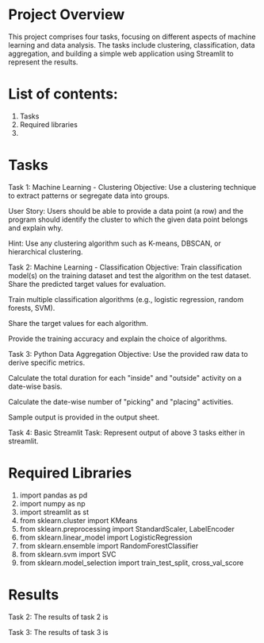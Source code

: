 # Project Overview
This project comprises four tasks, focusing on different aspects of machine learning and data analysis. The tasks include clustering, classification, data aggregation, and building a simple web application using Streamlit to represent the results.

# List of contents:
1. Tasks
2. Required libraries
3. 

# Tasks
Task 1: Machine Learning - Clustering
Objective: Use a clustering technique to extract patterns or segregate data into groups.

User Story: Users should be able to provide a data point (a row) and the program should identify the cluster to which the given data point belongs and explain why.

Hint: Use any clustering algorithm such as K-means, DBSCAN, or hierarchical clustering.

Task 2: Machine Learning - Classification
Objective: Train classification model(s) on the training dataset and test the algorithm on the test dataset. Share the predicted target values for evaluation.

Train multiple classification algorithms (e.g., logistic regression, random forests, SVM).

Share the target values for each algorithm.

Provide the training accuracy and explain the choice of algorithms.

Task 3: Python Data Aggregation
Objective: Use the provided raw data to derive specific metrics.

Calculate the total duration for each "inside" and "outside" activity on a date-wise basis.

Calculate the date-wise number of "picking" and "placing" activities.

Sample output is provided in the output sheet.

Task 4: Basic Streamlit
Task: Represent output of above 3 tasks either in streamlit.

# Required Libraries
1. import pandas as pd
2. import numpy as np
3. import streamlit as st
4. from sklearn.cluster import KMeans
5. from sklearn.preprocessing import StandardScaler, LabelEncoder
6. from sklearn.linear_model import LogisticRegression
7. from sklearn.ensemble import RandomForestClassifier
8. from sklearn.svm import SVC
9. from sklearn.model_selection import train_test_split, cross_val_score

# Results
Task 2: 
The results of task 2 is 

Task 3: 
The results of task 3 is 








